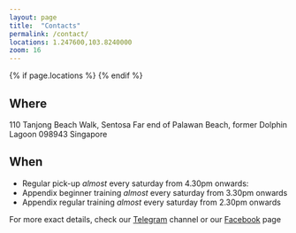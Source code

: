 ```yaml
---
layout: page
title:  "Contacts"
permalink: /contact/
locations: 1.247600,103.8240000
zoom: 16
---
```

{% if page.locations %}
<img style="float: right;" src="http://maps.googleapis.com/maps/api/staticmap?{% for location in page.locations %}{% if forloop.first %}center={{location}}&markers=color:blue%7C{{location}}{% else %}&markers=color:blue%7C{{location}}{% endif %}{% endfor %}&zoom={% if page.zoom %}{{page.zoom}}{% else %}13{% endif %}&size=200x200&scale=2&sensor=false&visual_refresh=true" alt="">
{% endif %}

Where
--
110 Tanjong Beach Walk, Sentosa
Far end of Palawan Beach, former Dolphin Lagoon
098943 Singapore

When
--
- Regular pick-up _almost_ every saturday from 4.30pm onwards:
- Appendix beginner training _almost_ every saturday from 3.30pm onwards
- Appendix regular training _almost_ every saturday from 2.30pm onwards

For more exact details, check our <a href="https://telegram.me/{{ site.telegram }}"><i class="svg-icon telegram"></i>Telegram</a> channel or our <a href="https://www.facebook.com/groups/{{ site.facebook }}"><i class="svg-icon facebook"></i>Facebook</a> page
